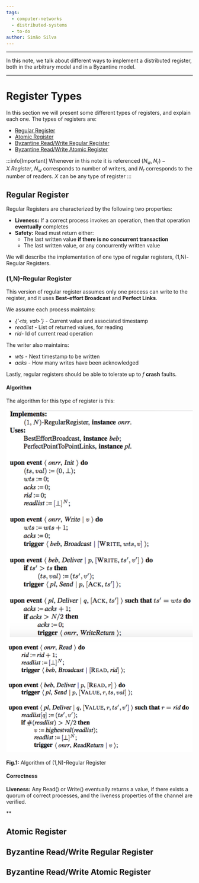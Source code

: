 ```yaml
---
tags:
  - computer-networks
  - distributed-systems
  - to-do
author: Simão Silva
---
```


---

In this note, we talk about different ways to implement a distributed register, both in the arbitrary model and in a Byzantine model.

---
# Register Types

In this section we will present some different types of registers, and explain each one. The types of registers are:

* [Regular Register](#regular-register)
* [Atomic Register](#atomic-register)
* [Byzantine Read/Write Regular Register](#byzantine-readwrite-regular-register)
* [Byzantine Read/Write Atomic Register](#byzantine-readwrite-atomic-register)

:::info[Important]
Whenever in this note it is referenced $(N_w, N_r)-X \ Register$, $N_w$ corresponds to number of writers, and $N_r$ corresponds to the number of readers. $X$ can be any type of register 
:::

## Regular Register

Regular Registers are characterized by the following two properties:

- **Liveness:** If a correct process invokes an operation, then that operation **eventually** completes
- **Safety:** Read must return either:
	- The last written value **if there is no concurrent transaction**
	- The last written value, or any concurrently written value

We will describe the implementation of one type of regular registers, (1,N)-Regular Registers.

### (1,N)-Regular Register

This version of regular register assumes only one process can write to the register, and it uses **Best-effort Broadcast** and **Perfect Links**. 

We assume each process maintains:

- _{'<ts, val>'}_ - Current value and associated timestamp
- _readlist_ - List of returned values, for reading
- _rid_- Id of current read operation

The writer also maintains:

- _wts_ - Next timestamp to be written
- _acks_ - How many writes have been acknowledged

Lastly, regular registers should be able to tolerate up to $f$ **crash** faults.

#### Algorithm

The algorithm for this type of register is this:

![](img/Pasted%20image%2020240409144626.png)
![](img/Pasted%20image%2020240409144640.png)<br></br>
**Fig.1:** Algorithm of (1,N)-Regular Register

#### Correctness

**Liveness:** Any Read() or Write() eventually returns a value, if there exists a quorum of correct processes, and the liveness properties of the channel are verified.

**
## Atomic Register

## Byzantine Read/Write Regular Register

## Byzantine Read/Write Atomic Register
